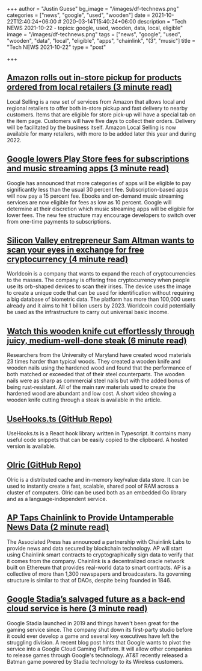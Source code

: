 +++
author = "Justin Guese"
bg_image = "/images/df-technews.png"
categories = ["news", "google", "used", "wooden"]
date = 2021-10-22T12:40:24+06:00 # 2020-03-14T15:40:24+06:00
description = "Tech NEWS 2021-10-22 - topics: google, used, wooden, data, local, eligible"
image = "/images/df-technews.png"
tags = ["news", "google", "used", "wooden", "data", "local", "eligible", "apps", "chainlink", "(3", "music"]
title = "Tech NEWS 2021-10-22"
type = "post"

+++

## [Amazon rolls out in-store pickup for products ordered from local retailers (3 minute read)](https://techcrunch.com/2021/10/21/amazon-rolls-out-in-store-pickup-for-products-ordered-from-local-retailers/)

Local Selling is a new set of services from Amazon that allows local and regional retailers to offer both in-store pickup and fast delivery to nearby customers. Items that are eligible for store pick-up will have a special tab on the item page. Customers will have five days to collect their orders. Delivery will be facilitated by the business itself. Amazon Local Selling is now available for many retailers, with more to be added later this year and during 2022.

## [Google lowers Play Store fees for subscriptions and music streaming apps (3 minute read)](https://www.theverge.com/2021/10/21/22738370/google-play-cut-music-streaming-apps-10-percent-regulation?scrolla=5eb6d68b7fedc32c19ef33b4)

Google has announced that more categories of apps will be eligible to pay significantly less than the usual 30 percent fee. Subscription-based apps will now pay a 15 percent fee. Ebooks and on-demand music streaming services are now eligible for fees as low as 10 percent. Google will determine at their discretion which music streaming apps will be eligible for lower fees. The new fee structure may encourage developers to switch over from one-time payments to subscriptions.

## [Silicon Valley entrepreneur Sam Altman wants to scan your eyes in exchange for free cryptocurrency (4 minute read)](https://www.cnbc.com/2021/10/21/sam-altmans-worldcoin-wants-to-scan-your-eyes-in-exchange-for-crypto.html)

Worldcoin is a company that wants to expand the reach of cryptocurrencies to the masses. The company is offering free cryptocurrency when people use its orb-shaped devices to scan their irises. The device uses the image to create a unique code that can be used for identification without requiring a big database of biometric data. The platform has more than 100,000 users already and it aims to hit 1 billion users by 2023. Worldcoin could potentially be used as the infrastructure to carry out universal basic income.

## [Watch this wooden knife cut effortlessly through juicy, medium-well-done steak (6 minute read)](https://arstechnica.com/science/2021/10/watch-this-wooden-knife-cut-effortlessly-through-juicy-medium-well-done-steak/)

Researchers from the University of Maryland have created wood materials 23 times harder than typical woods. They created a wooden knife and wooden nails using the hardened wood and found that the performance of both matched or exceeded that of their steel counterparts. The wooden nails were as sharp as commercial steel nails but with the added bonus of being rust-resistant. All of the main raw materials used to create the hardened wood are abundant and low cost. A short video showing a wooden knife cutting through a steak is available in the article.

## [UseHooks.ts (GitHub Repo)](https://github.com/juliencrn/usehooks.ts)

UseHooks.ts is a React hook library written in Typescript. It contains many useful code snippets that can be easily copied to the clipboard. A hosted version is available.

## [Olric (GitHub Repo)](https://github.com/buraksezer/olric)

Olric is a distributed cache and in-memory key/value data store. It can be used to instantly create a fast, scalable, shared pool of RAM across a cluster of computers. Olric can be used both as an embedded Go library and as a language-independent service.

## [AP Taps Chainlink to Provide Untamperable News Data (2 minute read)](https://decrypt.co/83867/associated-press-ap-chainlink-news-data)

The Associated Press has announced a partnership with Chainlink Labs to provide news and data secured by blockchain technology. AP will start using Chainlink smart contracts to cryptographically sign data to verify that it comes from the company. Chainlink is a decentralized oracle network built on Ethereum that provides real-world data to smart contracts. AP is a collective of more than 1,300 newspapers and broadcasters. Its governing structure is similar to that of DAOs, despite being founded in 1846.

## [Google Stadia’s salvaged future as a back-end cloud service is here (3 minute read)](https://arstechnica.com/gadgets/2021/10/google-stadias-salvaged-future-as-a-back-end-cloud-service-is-here/)

Google Stadia launched in 2019 and things haven't been great for the gaming service since. The company shut down its first-party studio before it could ever develop a game and several key executives have left the struggling division. A recent blog post hints that Google wants to pivot the service into a Google Cloud Gaming Platform. It will allow other companies to release games through Google's technology. AT&T recently released a Batman game powered by Stadia technology to its Wireless customers.

